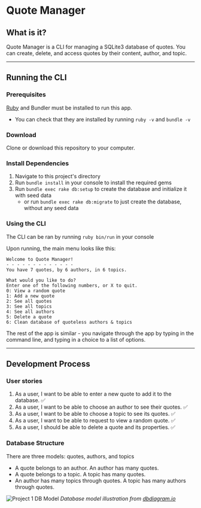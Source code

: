 # Quote Manager

## What is it?
Quote Manager is a CLI for managing a SQLite3 database of quotes. You can create, delete, and access quotes by their content, author, and topic.

---
## Running the CLI
### Prerequisites
[Ruby](https://www.ruby-lang.org/en/documentation/installation/ "Ruby installation page") and Bundler must be installed to run this app.
- You can check that they are installed by running `ruby -v` and `bundle -v`

### Download
Clone or download this repository to your computer.

### Install Dependencies
1. Navigate to this project's directory
2. Run `bundle install` in your console to install the required gems
3. Run `bundle exec rake db:setup` to create the database and initialize it with seed data
    * or run `bundle exec rake db:migrate` to just create the database, without any seed data

### Using the CLI
The CLI can be ran by running `ruby bin/run` in your console

Upon running, the main menu looks like this:
```
Welcome to Quote Manager!
- - - - - - - - - - - - -
You have 7 quotes, by 6 authors, in 6 topics.

What would you like to do?
Enter one of the following numbers, or X to quit.
0: View a random quote
1: Add a new quote
2: See all quotes
3: See all topics
4: See all authors
5: Delete a quote
6: Clean database of quoteless authors & topics
```
The rest of the app is similar - you navigate through the app by typing in the command line, and typing in a choice to a list of options.

---
## Development Process

### User stories
1. As a user, I want to be able to enter a new quote to add it to the database. ✅
2. As a user, I want to be able to choose an author to see their quotes. ✅
3. As a user, I want to be able to choose a topic to see its quotes. ✅
4. As a user, I want to be able to request to view a random quote. ✅
5. As a user, I should be able to delete a quote and its properties. ✅

### Database Structure
There are three models: quotes, authors, and topics
- A quote belongs to an author. An author has many quotes.
- A quote belongs to a topic. A topic has many quotes.
- An author has many topics through quotes. A topic has many authors through quotes.

![Project 1 DB Model](https://user-images.githubusercontent.com/78397791/173448956-414fa3d9-86da-41f2-92c0-8ae8e63d0351.png)
*Database model illustration from [dbdiagram.io](https://dbdiagram.io/d/62a7a9fa9921fe2a96f8f364 "This model diagram")*

